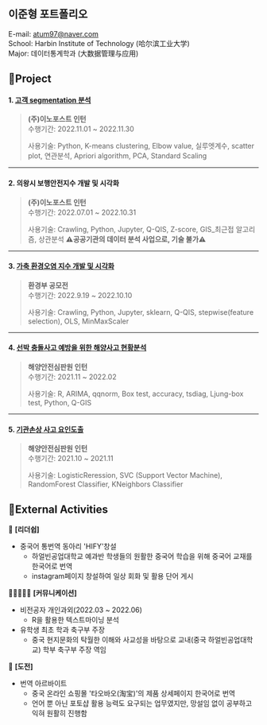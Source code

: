 ## 이준형 포트폴리오
E-mail: atum97@naver.com \
School: Harbin Institute of Technology (哈尔滨工业大学) \
Major: 데이터통계학과 (大数据管理与应用)

## 📌Project
#### 1. [고객 segmentation 분석](https://github.com/atum97/Lee.Junhyoung_Portfolio/tree/main/%EA%B3%A0%EA%B0%9Dsegmentation)
> **(주)이노포스트 인턴** \
> 수행기간: 2022.11.01 ~ 2022.11.30
> 
> 사용기술: Python, K-means clustering, Elbow value, 실루엣계수, scatter plot, 연관분석, Apriori algorithm, PCA, Standard Scaling

---

#### 2. 의왕시 보행안전지수 개발 및 시각화
> **(주)이노포스트 인턴** \
> 수행기간: 2022.07.01 ~ 2022.10.31
> 
> 사용기술: Crawling, Python, Jupyter, Q-QIS, Z-score, GIS_최근접 알고리즘, 상관분석
> **⚠공공기관의 데이터 분석 사업으로, 기술 불가⚠**
---

#### 3. [가축 환경오염 지수 개발 및 시각화](https://github.com/atum97/Lee.Junhyoung_portfolio/tree/main/%ED%99%98%EA%B2%BD%EC%98%A4%EC%97%BC%20%EC%A7%80%EC%88%98%20%EA%B0%9C%EB%B0%9C)
> **환경부 공모전** \
> 수행기간: 2022.9.19 ~ 2022.10.10
> 
> 사용기술: Crawling, Python, Jupyter, sklearn, Q-QIS, stepwise(feature selection), OLS, MinMaxScaler

---

#### 4. [선박 충돌사고 예방을 위한 해양사고 현황분석](https://github.com/atum97/Lee.Junhyoung_Portfolio/tree/main/%ED%95%B4%EC%96%91%EC%82%AC%EA%B3%A0%20%ED%98%84%ED%99%A9%EB%B6%84%EC%84%9D%EC%9D%84%20%ED%86%B5%ED%95%9C%20%EC%84%A0%EB%B0%95%EC%B6%A9%EB%8F%8C%20%EC%98%88%EB%B0%A9%EC%95%88%20%EB%AA%A8%EC%83%89)
> **해양안전심판원 인턴** \
> 수행기간: 2021.11 ~ 2022.02
> 
> 사용기술: R, ARIMA, qqnorm, Box test, accuracy, tsdiag, Ljung-box test, Python, Q-GIS

---

#### 5. [기관손상 사고 요인도출](https://github.com/atum97/Lee.Junhyoung_Portfolio/tree/main/%EA%B8%B0%EA%B4%80%EC%86%90%EC%83%81%20%EC%9A%94%EC%9D%B8%EB%8F%84%EC%B6%9C)
> **해양안전심판원 인턴** \
> 수행기간: 2021.10 ~ 2021.11
> 
> 사용기술: LogisticReression, SVC (Support Vector Machine), RandomForest Classifier, KNeighbors Classifier

## 📌External Activities
💪 **[리더쉽]**
- 중국어 통번역 동아리 'HIFY'창설
  - 하얼빈공업대학교 예과반 학생들의 원활한 중국어 학습을 위해 중국어 교재를 한국어로 번역
  - instagram페이지 창설하여 일상 회화 및 활용 단어 게시

👨🏼‍🤝‍👨🏼 **[커뮤니케이션]**
- 비전공자 개인과외(2022.03 ~ 2022.06)
  - R을 활용한 텍스트마이닝 분석
- 유학생 최초 학과 축구부 주장
  - 중국 현지문화의 탁월한 이해와 사교성을 바탕으로 교내(중국 하얼빈공업대학교) 학부 축구부 주장 역임

👨 **[도전]**
- 번역 아르바이트
  - 중국 온라인 쇼핑몰 '타오바오(淘宝)'의 제품 상세페이지 한국어로 번역
  - 언어 뿐 아닌 포토샵 활용 능력도 요구되는 업무였지만, 망설임 없이 공부하고 익혀 원활히 진행함
